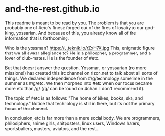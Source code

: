 # and-the-rest.github.io
This readme is meant to be read by you. The problem is that you are probably one of #etc's finest: forged out of the fires of loyalty to our god-king, yossarian. And because of this, you already know all of the information that is forthcoming.

Who is the yossman? https://u.teknik.io/rZxH7X.jpg This, enigmatic figure that we all swear allegiance to? 
He is a philospher, a programmer, and a lover of club-mates. He is the founder of #etc.

But that doesnt answer the question. Yossman, or yossarian (no more missions!) has created this irc channel on rizon.net to talk about all sorts of things. We declared independence from #/g/technology sometime in the summer as #/g/etc. We then morphed into #etc when our focus became more etc than /g/ (/g/ can be found on 4chan. I don't recommend it). 

The topic of #etc is as follows: "The home of bikes, books, ska, and technology." Notice that technology is still in there, but its not the primary focus of the channel. 

In conclusion, etc is far more than a mere social body. We are programmers, philosiphers, anime girls, shitposters, linux users, Windows haters, sportsballers, masters, aviators, and the rest...
